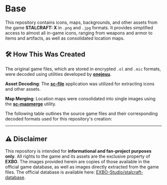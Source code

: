 # Base

This repository contains icons, maps, backgrounds, and other assets from the game **STALCRAFT: X** in `.png` and `.jpg` formats. It provides simplified access to almost all in-game icons, ranging from weapons and armor to items and artifacts, as well as consolidated location maps.

## 🛠️ How This Was Created

The original game files, which are stored in encrypted `.ol` and `.mic` formats, were decoded using utilities developed by [**onejeuu**](https://github.com/onejeuu).

**Asset Decoding**: The **[sc-file](https://github.com/onejeuu/sc-file)** application was utilized for extracting icons and other assets.

**Map Merging**: Location maps were consolidated into single images using the **[sc-mapmerge](https://github.com/onejeuu/sc-mapmerge)** utility.

The following table outlines the source game files and their corresponding decoded formats used for this repository's creation:

---

## ⚠️ Disclaimer

This repository is intended for **informational and fan-project purposes only**. All rights to the game and its assets are the exclusive property of **EXBO**. The images provided herein are copies of those available in the official game database, as well as images directly extracted from the game files. The official database is available here: [EXBO-Studio/stalcraft-database](https://github.com/EXBO-Studio/stalcraft-database).
